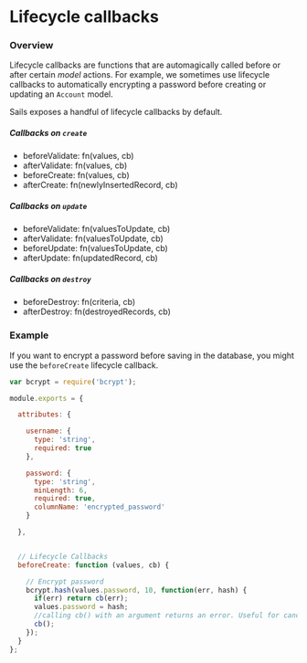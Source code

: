 # Lifecycle callbacks

### Overview

Lifecycle callbacks are functions that are automagically called before or after certain _model_ actions. For example, we sometimes use lifecycle callbacks to automatically encrypting a password before creating or updating an `Account` model.

Sails exposes a handful of lifecycle callbacks by default.


##### Callbacks on `create`

  - beforeValidate: fn(values, cb)
  - afterValidate: fn(values, cb)
  - beforeCreate: fn(values, cb)
  - afterCreate: fn(newlyInsertedRecord, cb)

##### Callbacks on `update`

  - beforeValidate: fn(valuesToUpdate, cb)
  - afterValidate: fn(valuesToUpdate, cb)
  - beforeUpdate: fn(valuesToUpdate, cb)
  - afterUpdate: fn(updatedRecord, cb)

##### Callbacks on `destroy`

  - beforeDestroy: fn(criteria, cb)
  - afterDestroy: fn(destroyedRecords, cb)


### Example

If you want to encrypt a password before saving in the database, you might use the `beforeCreate` lifecycle callback.

```javascript
var bcrypt = require('bcrypt');

module.exports = {

  attributes: {

    username: {
      type: 'string',
      required: true
    },

    password: {
      type: 'string',
      minLength: 6,
      required: true,
      columnName: 'encrypted_password'
    }

  },


  // Lifecycle Callbacks
  beforeCreate: function (values, cb) {

    // Encrypt password
    bcrypt.hash(values.password, 10, function(err, hash) {
      if(err) return cb(err);
      values.password = hash;
      //calling cb() with an argument returns an error. Useful for canceling the entire operation if some criteria fails.
      cb();
    });
  }
};
```


<docmeta name="uniqueID" value="Lifecyclecallbacks631538">
<docmeta name="displayName" value="Lifecycle callbacks">

